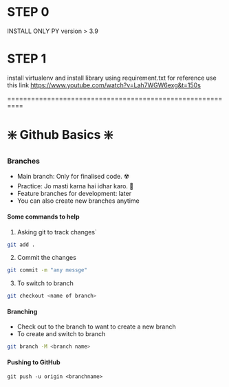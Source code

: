 # STEP 0 
 INSTALL ONLY PY version > 3.9

# STEP 1
install virtualenv and install library using requirement.txt 
for reference use this link
https://www.youtube.com/watch?v=Lah7WGW6exg&t=150s 




==========================================================

# ❇️ Github Basics ❇️

### Branches

- Main branch: Only for finalised code. ☢️
- Practice: Jo masti karna hai idhar karo. 🐼
- Feature branches for development: later
- You can also create new branches anytime

#### Some commands to help

1. Asking git to track changes`

```bash
git add .
```

2. Commit the changes

```bash
git commit -m "any messge"
```

3.  To switch to branch

```bash
git checkout <name of branch>
```

#### Branching

- Check out to the branch to want to create a new branch
- To create and switch to branch

```bash
git branch -M <branch name>
```

#### Pushing to GitHub

`git push -u origin <branchname>`
